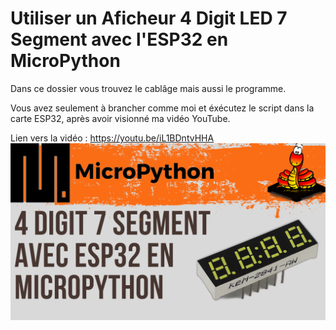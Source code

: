 # Utiliser un Aficheur 4 Digit LED 7 Segment avec l'ESP32 en MicroPython 
Dans ce dossier vous trouvez le cablâge mais aussi le programme.

Vous avez seulement à brancher comme moi et éxécutez le script dans la carte ESP32, après avoir visionné ma vidéo YouTube.

Lien vers la vidéo : https://youtu.be/iL1BDntvHHA
![alt text](https://github.com/electrocodeur/36_4digit_esp32/blob/main/miniature.png)
